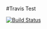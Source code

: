#Travis Test

[![Build Status](https://travis-ci.org/tsinat/photo-album-backend.svg?branch=master)](https://travis-ci.org/tsinat/photo-album-backend)
